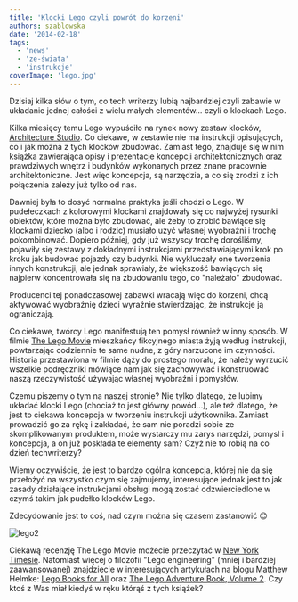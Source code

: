 ```yaml
---
title: 'Klocki Lego czyli powrót do korzeni'
authors: szablowska
date: '2014-02-18'
tags:
  - 'news'
  - 'ze-świata'
  - 'instrukcje'
coverImage: 'lego.jpg'
---
```


Dzisiaj kilka słów o tym, co tech writerzy lubią najbardziej czyli zabawie w
układanie jednej całości z wielu małych elementów... czyli o klockach Lego.

<!--truncate-->

Kilka miesięcy temu Lego wypuściło na rynek nowy zestaw klocków,
[Architecture Studio](http://shop.lego.com/en-US/Studio-21050#shopxlink 'Lego Architecture Studio').
Co ciekawe, w zestawie nie ma instrukcji opisujących, co i jak można z tych
klocków zbudować. Zamiast tego, znajduje się w nim książka zawierająca opisy i
prezentacje koncepcji architektonicznych oraz prawdziwych wnętrz i budynków
wykonanych przez znane pracownie architektoniczne. Jest więc koncepcja, są
narzędzia, a co się zrodzi z ich połączenia zależy już tylko od nas.

Dawniej była to dosyć normalna praktyka jeśli chodzi o Lego. W pudełeczkach z
kolorowymi klockami znajdowały się co najwyżej rysunki obiektów, które można
było zbudować, ale żeby to zrobić bawiące się klockami dziecko (albo i rodzic)
musiało użyć własnej wyobraźni i trochę pokombinować. Dopiero później, gdy już
wszyscy trochę dorośliśmy, pojawiły się zestawy z dokładnymi instrukcjami
przedstawiającymi krok po kroku jak budować pojazdy czy budynki. Nie wykluczały
one tworzenia innych konstrukcji, ale jednak sprawiały, że większość bawiących
się najpierw koncentrowała się na zbudowaniu tego, co "należało" zbudować.

Producenci tej ponadczasowej zabawki wracają więc do korzeni, chcą aktywować
wyobraźnię dzieci wyraźnie stwierdzając, że instrukcje ją ograniczają.

Co ciekawe, twórcy Lego manifestują ten pomysł również w inny sposób. W filmie
[The Lego Movie](http://www.thelegomovie.com/ 'The Lego Movie') mieszkańcy
fikcyjnego miasta żyją według instrukcji, powtarzając codziennie te same nudne,
z góry narzucone im czynności. Historia przestawiona w filmie dąży do prostego
morału, że należy wyrzucić wszelkie podręczniki mówiące nam jak się zachowywać i
konstruować naszą rzeczywistość używając własnej wyobraźni i pomysłów.

Czemu piszemy o tym na naszej stronie? Nie tylko dlatego, że lubimy układać
klocki Lego (chociaż to jest główny powód...), ale też dlatego, że jest to
ciekawa koncepcja w tworzeniu instrukcji użytkownika. Zamiast prowadzić go za
rękę i zakładać, że sam nie poradzi sobie ze skomplikowanym produktem, może
wystarczy mu zarys narzędzi, pomysł i koncepcja, a on już poskłada te elementy
sam? Czyż nie to robią na co dzień techwriterzy?

Wiemy oczywiście, że jest to bardzo ogólna koncepcja, której nie da się
przełożyć na wszystko czym się zajmujemy, interesujące jednak jest to jak zasady
działające instrukcjami obsługi mogą zostać odzwierciedlone w czymś takim jak
pudełko klocków Lego.

Zdecydowanie jest to coś, nad czym można się czasem zastanowić 😊

![lego2](images/lego2-1024x768.jpg)

Ciekawą recenzję The Lego Movie możecie przeczytać w
[New York Timesie](http://www.nytimes.com/2014/02/07/movies/the-lego-movie-toys-with-thinking-outside-the-manual.html?smid=tw-share&_r=1 'The Lego Movie - New York Times').
Natomiast więcej o filozofii "Lego engineering" (mniej i bardziej zaawansowanej)
znajdziecie w interesujących artykułach na blogu Matthew Helmke:
[Lego Books for All](http://matthewhelmke.net/2012/12/lego-books-for-all/ 'Lego Books for All')
oraz
[The Lego Adventure Book, Volume 2](http://matthewhelmke.net/2013/12/the-lego-adventure-book-volume-2/ 'The Lego Adventure Book, Volume 2').
Czy ktoś z Was miał kiedyś w ręku którąś z tych książek?
